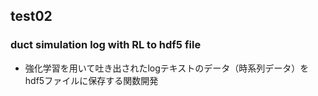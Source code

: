 ## test02

### duct simulation log with RL to hdf5 file

- 強化学習を用いて吐き出されたlogテキストのデータ（時系列データ）をhdf5ファイルに保存する関数開発

